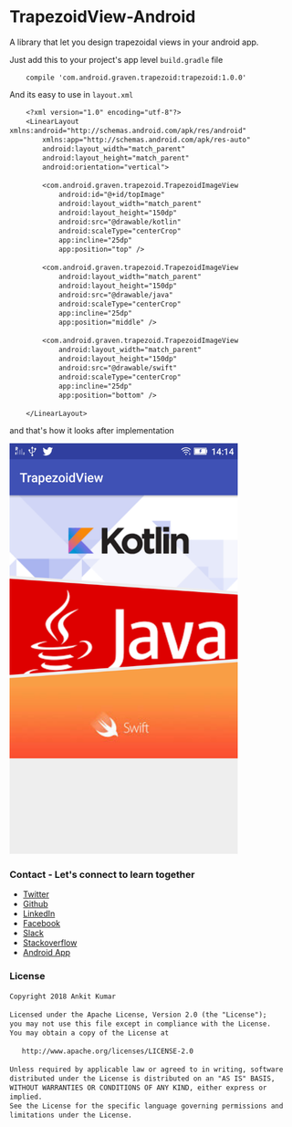 # TrapezoidView-Android
A library that let you design trapezoidal views in your android app.

Just add this to your project's app level `build.gradle` file

        compile 'com.android.graven.trapezoid:trapezoid:1.0.0'
        
And its easy to use in `layout.xml`

        <?xml version="1.0" encoding="utf-8"?>
        <LinearLayout xmlns:android="http://schemas.android.com/apk/res/android"
            xmlns:app="http://schemas.android.com/apk/res-auto"
            android:layout_width="match_parent"
            android:layout_height="match_parent"
            android:orientation="vertical">
        
            <com.android.graven.trapezoid.TrapezoidImageView
                android:id="@+id/topImage"
                android:layout_width="match_parent"
                android:layout_height="150dp"
                android:src="@drawable/kotlin"
                android:scaleType="centerCrop"
                app:incline="25dp"
                app:position="top" />
        
            <com.android.graven.trapezoid.TrapezoidImageView
                android:layout_width="match_parent"
                android:layout_height="150dp"
                android:src="@drawable/java"
                android:scaleType="centerCrop"
                app:incline="25dp"
                app:position="middle" />
        
            <com.android.graven.trapezoid.TrapezoidImageView
                android:layout_width="match_parent"
                android:layout_height="150dp"
                android:src="@drawable/swift"
                android:scaleType="centerCrop"
                app:incline="25dp"
                app:position="bottom" />
        
        </LinearLayout>

        
        
and that's how it looks after implementation

<img src="https://github.com/AnkitDroidGit/TrapezoidView-Android/blob/master/screen/screenshot.png"  width="400" height="720">




### Contact - Let's connect to learn together
- [Twitter](https://twitter.com/KumarAnkitRKE)
- [Github](https://github.com/AnkitDroidGit)
- [LinkedIn](https://www.linkedin.com/in/kumarankitkumar/)
- [Facebook](https://www.facebook.com/freeankit)
- [Slack](https://ankitdroid.slack.com)
- [Stackoverflow](https://stackoverflow.com/users/3282461/android)
- [Android App](https://play.google.com/store/apps/details?id=com.freeankit.ankitprofile)


### License

    Copyright 2018 Ankit Kumar
    
    Licensed under the Apache License, Version 2.0 (the "License");
    you may not use this file except in compliance with the License.
    You may obtain a copy of the License at

       http://www.apache.org/licenses/LICENSE-2.0

    Unless required by applicable law or agreed to in writing, software
    distributed under the License is distributed on an "AS IS" BASIS,
    WITHOUT WARRANTIES OR CONDITIONS OF ANY KIND, either express or implied.
    See the License for the specific language governing permissions and
    limitations under the License.
